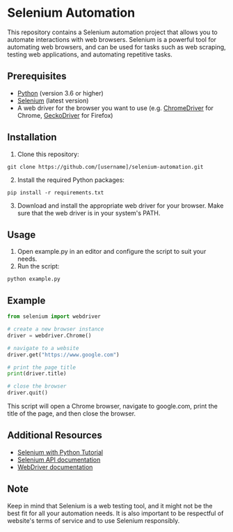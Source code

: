 # Selenium Automation

This repository contains a Selenium automation project that allows you to automate interactions with web browsers. Selenium is a powerful tool for automating web browsers, and can be used for tasks such as web scraping, testing web applications, and automating repetitive tasks.

## Prerequisites

- [Python](https://www.python.org/) (version 3.6 or higher)
- [Selenium](https://pypi.org/project/selenium/) (latest version)
- A web driver for the browser you want to use (e.g. [ChromeDriver](https://sites.google.com/a/chromium.org/chromedriver/downloads) for Chrome, [GeckoDriver](https://github.com/mozilla/geckodriver/releases) for Firefox)

## Installation

1. Clone this repository:

```
git clone https://github.com/[username]/selenium-automation.git
```

2. Install the required Python packages:

```
pip install -r requirements.txt
```

3. Download and install the appropriate web driver for your browser. Make sure that the web driver is in your system's PATH.

## Usage

1. Open example.py in an editor and configure the script to suit your needs.
2. Run the script:

```
python example.py
```

## Example
```py
from selenium import webdriver

# create a new browser instance
driver = webdriver.Chrome()

# navigate to a website
driver.get("https://www.google.com")

# print the page title
print(driver.title)

# close the browser
driver.quit()
```
This script will open a Chrome browser, navigate to google.com, print the title of the page, and then close the browser.

## Additional Resources

- [Selenium with Python Tutorial](https://www.selenium.dev/documentation/en/getting_started_with_webdriver/browsers/)
- [Selenium API documentation](https://www.selenium.dev/selenium/docs/api/py/)
- [WebDriver documentation](https://www.selenium.dev/documentation/en/webdriver/driver_requirements/)

## Note

Keep in mind that Selenium is a web testing tool, and it might not be the best fit for all your automation needs. It is also important to be respectful of website's terms of service and to use Selenium responsibly.